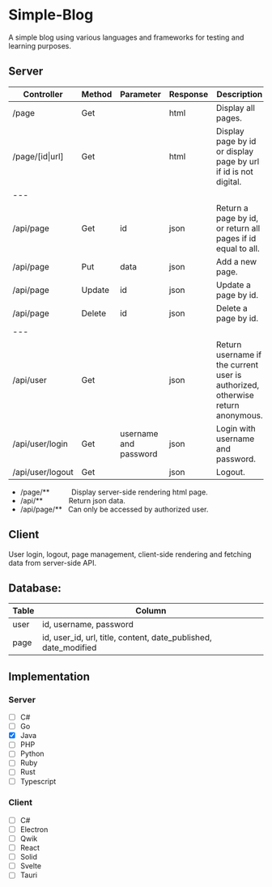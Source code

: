 # Simple-Blog
A simple blog using various languages and frameworks for testing and learning purposes.

## Server

| Controller        | Method    | Parameter | Response | Description |
|-------------------|-----------|-----------|----------|-------------|
| /page             | Get       |           | html     | Display all pages. |
| /page/[id\|url]   | Get       |           | html     | Display page by id or display page by url if id is not digital. |
| ---               |           |           |          |             |
| /api/page         | Get       | id        | json     | Return a page by id, or return all pages if id equal to all. |
| /api/page         | Put       | data      | json     | Add a new page. |
| /api/page         | Update    | id        | json     | Update a page by id. |
| /api/page         | Delete    | id        | json     | Delete a page by id. |
| ---               |           |           |          |             |
| /api/user         | Get       |           | json     | Return username if the current user is authorized, otherwise return anonymous. |
| /api/user/login   | Get       | username and password | json     | Login with username and password. |
| /api/user/logout  | Get       |           | json     | Logout.     |

- /page/** &nbsp; &nbsp; &nbsp; &nbsp; &nbsp; Display server-side rendering html page.
- /api/** &nbsp; &nbsp; &nbsp; &nbsp; &nbsp; &nbsp; Return json data.
- /api/page/** &nbsp; Can only be accessed by authorized user.

## Client

User login, logout, page management, client-side rendering and fetching data from server-side API.

## Database:

| Table | Column |
|-------|--------|
| user  | id, username, password |
| page  | id, user_id, url, title, content, date_published, date_modified |

## Implementation

### Server

- [ ] C#
- [ ] Go
- [x] Java
- [ ] PHP
- [ ] Python
- [ ] Ruby
- [ ] Rust
- [ ] Typescript

### Client

- [ ] C#
- [ ] Electron
- [ ] Qwik
- [ ] React
- [ ] Solid
- [ ] Svelte
- [ ] Tauri
